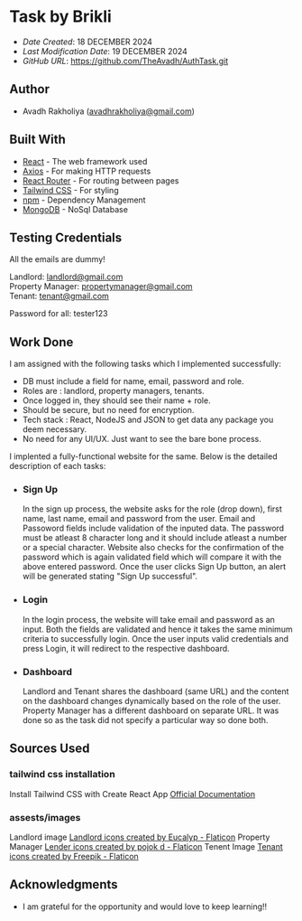 # Task by Brikli

* *Date Created*: 18 DECEMBER 2024
* *Last Modification Date*: 19 DECEMBER 2024
* *GitHub URL*: <https://github.com/TheAvadh/AuthTask.git>


## Author

* Avadh Rakholiya (avadhrakholiya@gmail.com)



## Built With

* [React](https://legacy.reactjs.org/docs/getting-started.html/) - The web framework used
* [Axios](https://axios-http.com/docs/intro) - For making HTTP requests
* [React Router](https://reactrouter.com/) - For routing between pages
* [Tailwind CSS](https://tailwindcss.com/) - For styling
* [npm](https://docs.npmjs.com//) - Dependency Management
* [MongoDB](https://www.mongodb.com/) - NoSql Database

## Testing Credentials
All the emails are dummy!

Landlord: landlord@gmail.com   
Property Manager: propertymanager@gmail.com  
Tenant: tenant@gmail.com

Password for all: tester123

## Work Done

I am assigned with the following tasks which I implemented successfully:


* ⁠DB must include a field for name, email, password and role.
* ⁠Roles are : landlord, property managers, tenants.
* ⁠Once logged in, they should see their name + role.
* ⁠Should be secure, but no need for encryption.
* ⁠Tech stack : React, NodeJS and JSON to get data any package you deem necessary.
* ⁠No need for any UI/UX. Just want to see the bare bone process.

I implented a fully-functional website for the same. Below is the detailed description of each tasks:

* ### Sign Up
    In the sign up process, the website asks for the role (drop down), first name, last name, email and password from the user. Email and Passoword fields include validation of the inputed data. The password must be atleast 8 character long and it should include atleast a number or a special character. Website also checks for the confirmation of the password which is again validated field which will compare it with the above entered password. Once the user clicks Sign Up button, an alert will be generated stating "Sign Up successful".

* ### Login
    In the login process, the website will take email and password as an input. Both the fields are validated and hence it takes the same minimum criteria to successfully login. Once the user inputs valid credentials and press Login, it will redirect to the respective dashboard.

* ### Dashboard
    Landlord and Tenant shares the dashboard (same URL) and the content on the dashboard changes dynamically based on the role of the user. Property Manager has a different dashboard on separate URL. It was done so as the task did not specify a particular way so done both.



## Sources Used


### tailwind css installation

Install Tailwind CSS with Create React App 
<a href="https://tailwindcss.com/docs/guides/create-react-app">Official Documentation</a>

### assests/images
Landlord image <a href="https://www.flaticon.com/free-icons/landlord" title="landlord icons">Landlord icons created by Eucalyp - Flaticon</a>
Property Manager <a href="https://www.flaticon.com/free-icons/lender" title="lender icons">Lender icons created by pojok d - Flaticon</a>
Tenent Image <a href="https://www.flaticon.com/free-icons/tenant" title="tenant icons">Tenant icons created by Freepik - Flaticon</a>

## Acknowledgments

* I am grateful for the opportunity and would love to keep learning!!

